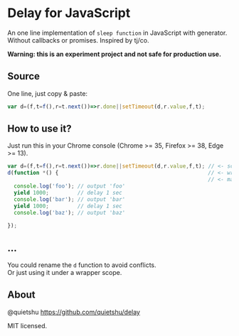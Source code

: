 # Delay for JavaScript
An one line implementation of `sleep function` in JavaScript with generator.  
Without callbacks or promises. Inspired by tj/co.

__Warning: this is an experiment project and not safe for production use.__

## Source

One line, just copy & paste:

```javascript
var d=(f,t=f(),r=t.next())=>r.done||setTimeout(d,r.value,f,t); 
```

## How to use it?

Just run this in your Chrome console (Chrome >= 35, Firefox >= 38, Edge >= 13).

```javascript
var d=(f,t=f(),r=t.next())=>r.done||setTimeout(d,r.value,f,t); // <- source code
d(function *() {                                               // <- wrapper
                                                               // <- magic
  console.log('foo'); // output 'foo'
  yield 1000;         // delay 1 sec
  console.log('bar'); // output 'bar'
  yield 1000;         // delay 1 sec
  console.log('baz'); // output 'baz'
  
});
```

## ...

You could rename the `d` function to avoid conflicts.  
Or just using it under a wrapper scope. 

## About

@quietshu https://github.com/quietshu/delay

MIT licensed.
